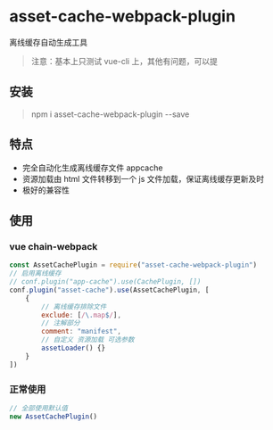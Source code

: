 # asset-cache-webpack-plugin

离线缓存自动生成工具

> 注意：基本上只测试 vue-cli 上，其他有问题，可以提

## 安装

> npm i asset-cache-webpack-plugin --save

## 特点

-   完全自动化生成离线缓存文件 appcache
-   资源加载由 html 文件转移到一个 js 文件加载，保证离线缓存更新及时
-   极好的兼容性

## 使用

### vue chain-webpack

```js
const AssetCachePlugin = require("asset-cache-webpack-plugin")
// 启用离线缓存
// conf.plugin("app-cache").use(CachePlugin, [])
conf.plugin("asset-cache").use(AssetCachePlugin, [
    {
        // 离线缓存排除文件
        exclude: [/\.map$/],
        // 注解部分
        comment: "manifest",
        // 自定义 资源加载 可选参数
        assetLoader() {}
    }
])
```

### 正常使用

```js
// 全部使用默认值
new AssetCachePlugin()
```
